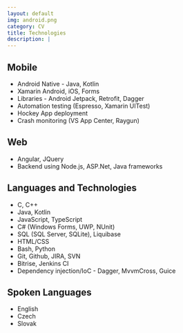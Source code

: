 ```yaml
---
layout: default
img: android.png
category: CV
title: Technologies
description: |
---
```

## Mobile

* Android Native - Java, Kotlin
* Xamarin Android, iOS, Forms
* Libraries - Android Jetpack, Retrofit, Dagger
* Automation testing (Espresso, Xamarin UITest)
* Hockey App deployment
* Crash monitoring (VS App Center, Raygun)

## Web

* Angular, JQuery
* Backend using Node.js, ASP.Net, Java frameworks

## Languages and Technologies

* C, C++
* Java, Kotlin
* JavaScript, TypeScript
* C# (Windows Forms, UWP, NUnit)
* SQL (SQL Server, SQLite), Liquibase
* HTML/CSS
* Bash, Python
* Git, Github, JIRA, SVN
* Bitrise, Jenkins CI
* Dependency injection/IoC - Dagger, MvvmCross, Guice

## Spoken Languages

* English
* Czech
* Slovak
